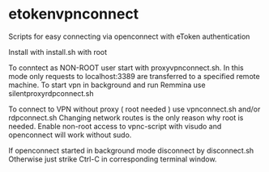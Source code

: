 # etokenvpnconnect
Scripts for easy connecting via openconnect with eToken authentication

Install with install.sh with root

To conntect as NON-ROOT user start with proxyvpnconnect.sh.
In this mode only requests to localhost:3389 are transferred to a specified remote machine.
To start vpn in background and run Remmina use silentproxyrdpconnect.sh

To connect to VPN without proxy ( root needed ) use vpnconnect.sh and/or rdpconnect.sh
Changing network routes is the only reason why root is needed. Enable non-root access to vpnc-script with visudo and openconnect will work without sudo.

If openconnect started in background mode disconnect by disconnect.sh
Otherwise just strike Ctrl-C in corresponding terminal window.
